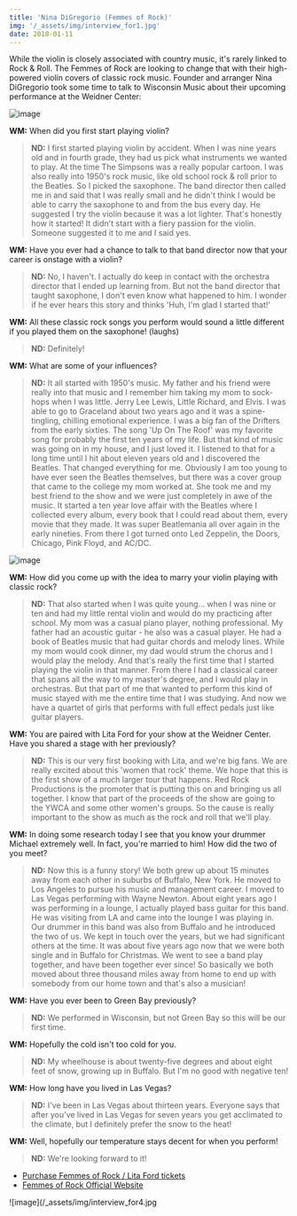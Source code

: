 ```yaml
---
title: 'Nina DiGregorio (Femmes of Rock)'
img: '/_assets/img/interview_for1.jpg'
date: 2018-01-11
---
```


While the violin is closely associated with country music, it's rarely linked to Rock & Roll. The Femmes of Rock are looking to change that with their high-powered violin covers of classic rock music. Founder and arranger Nina DiGregorio took some time to talk to Wisconsin Music about their upcoming performance at the Weidner Center:

![image](/_assets/img/interview_for2.jpg)

**WM:**
When did you first start playing violin?

> **ND:** I first started playing violin by accident. When I was nine years old and in fourth grade, they had us pick what instruments we wanted to play. At the time The Simpsons was a really popular cartoon. I was also really into 1950's rock music, like old school rock & roll prior to the Beatles. So I picked the saxophone. The band director then called me in and said that I was really small and he didn't think I would be able to carry the saxophone to and from the bus every day. He suggested I try the violin because it was a lot lighter. That's honestly how it started! It didn't start with a fiery passion for the violin. Someone suggested it to me and I said yes. 

**WM:**
Have you ever had a chance to talk to that band director now that your career is onstage with a violin? 

> **ND:** No, I haven't. I actually do keep in contact with the orchestra director that I ended up learning from. But not the band director that taught saxophone, I don't even know what happened to him. I wonder if he ever hears this story and thinks 'Huh, I'm glad I started that!'

**WM:**
All these classic rock songs you perform would sound a little different if you played them on the saxophone! (laughs)

> **ND:** Definitely!

**WM:**
What are some of your influences?

> **ND:** It all started with 1950's music. My father and his friend were really into that music and I remember him taking my mom to sock-hops when I was little. Jerry Lee Lewis, Little Richard, and Elvis. I was able to go to Graceland about two years ago and it was a spine-tingling, chilling emotional experience. I was a big fan of the Drifters from the early sixties. The song 'Up On The Roof' was my favorite song for probably the first ten years of my life. But that kind of music was going on in my house, and I just loved it. I listened to that for a long time until I hit about eleven years old and I discovered the Beatles. That changed everything for me. Obviously I am too young to have ever seen the Beatles themselves, but there was a cover group that came to the college my mom worked at. She took me and my best friend to the show and we were just completely in awe of the music. It started a ten year love affair with the Beatles where I collected every album, every book that I could read about them, every movie that they made. It was super Beatlemania all over again in the early nineties. From there I got turned onto Led Zeppelin, the Doors, Chicago, Pink Floyd, and AC/DC.

![image](/_assets/img/interview_for3.jpg) 

**WM:**
How did you come up with the idea to marry your violin playing with classic rock?

> **ND:** That also started when I was quite young... when I was nine or ten and had my little rental violin and would do my practicing after school. My mom was a casual piano player, nothing professional. My father had an acoustic guitar - he also was a casual player. He had a book of Beatles music that had guitar chords and melody lines. While my mom would cook dinner, my dad would strum the chorus and I would play the melody. And that's really the first time that I started playing the violin in that manner. From there I had a classical career that spans all the way to my master's degree, and I would play in orchestras. But that part of me that wanted to perform this kind of music stayed with me the entire time that I was studying. And now we have a quartet of girls that performs with full effect pedals just like guitar players.

**WM:**
You are paired with Lita Ford for your show at the Weidner Center. Have you shared a stage with her previously?

> **ND:** This is our very first booking with Lita, and we're big fans. We are really excited about this 'women that rock' theme. We hope that this is the first show of a much larger tour that happens. Red Rock Productions is the promoter that is putting this on and bringing us all together. I know that part of the proceeds of the show are going to the YWCA and some other women's groups. So the cause is really important to the show as much as the rock and roll that we'll play. 

**WM:**
In doing some research today I see that you know your drummer Michael extremely well. In fact, you're married to him! How did the two of you meet?

> **ND:** Now this is a funny story! We both grew up about 15 minutes away from each other in suburbs of Buffalo, New York. He moved to Los Angeles to pursue his music and management career. I moved to Las Vegas performing with Wayne Newton. About eight years ago I was performing in a lounge, I actually played bass guitar for this band. He was visiting from LA and came into the lounge I was playing in. Our drummer in this band was also from Buffalo and he introduced the two of us. We kept in touch over the years, but we had significant others at the time. It was about five years ago now that we were both single and in Buffalo for Christmas. We went to see a band play together, and have been together ever since! So basically we both moved about three thousand miles away from home to end up with somebody from our home town and that's also a musician!

**WM:**
Have you ever been to Green Bay previously? 

> **ND:** We performed in Wisconsin, but not Green Bay so this will be our first time.

**WM:**
Hopefully the cold isn't too cold for you.

> **ND:** My wheelhouse is about twenty-five degrees and about eight feet of snow, growing up in Buffalo. But I'm no good with negative ten!

**WM:**
How long have you lived in Las Vegas?

> **ND:** I've been in Las Vegas about thirteen years. Everyone says that after you've lived in Las Vegas for seven years you get acclimated to the climate, but I definitely prefer the snow to the heat! 

**WM:**
Well, hopefully our temperature stays decent for when you perform!

> **ND:** We're looking forward to it!

* [Purchase Femmes of Rock / Lita Ford tickets](http://www.weidnercenter.com/events/femmes-of-rock/)
* [Femmes of Rock Official Website](https://femmesofrock.com/)

![image](/_assets/img/interview_for4.jpg